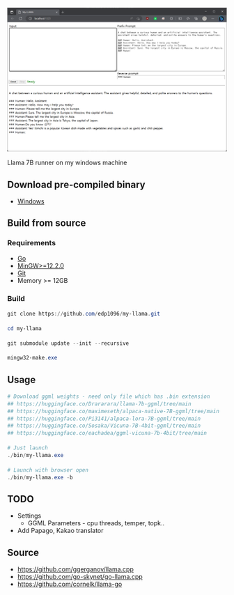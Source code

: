![image description](doc/screencapture.png)

Llama 7B runner on my windows machine


## Download pre-compiled binary
* [Windows](https://github.com/edp1096/my-llama/releases/download/v0.1.0/my-llama.exe)


## Build from source

### Requirements
* [Go](https://golang.org/dl)
* [MinGW>=12.2.0](https://github.com/brechtsanders/winlibs_mingw/releases/tag/12.2.0-16.0.0-10.0.0-ucrt-r5)
* [Git](https://github.com/git-for-windows/git/releases)
* Memory >= 12GB

### Build
```powershell
git clone https://github.com/edp1096/my-llama.git

cd my-llama

git submodule update --init --recursive

mingw32-make.exe
```


## Usage
```powershell
# Download ggml weights - need only file which has .bin extension
## https://huggingface.co/Drararara/llama-7b-ggml/tree/main
## https://huggingface.co/maximeseth/alpaca-native-7B-ggml/tree/main
## https://huggingface.co/Pi3141/alpaca-lora-7B-ggml/tree/main
## https://huggingface.co/Sosaka/Vicuna-7B-4bit-ggml/tree/main
## https://huggingface.co/eachadea/ggml-vicuna-7b-4bit/tree/main

# Just launch
./bin/my-llama.exe

# Launch with browser open
./bin/my-llama.exe -b
```


## TODO
* Settings
    * GGML Parameters - cpu threads, temper, topk..
* Add Papago, Kakao translator


## Source
* https://github.com/ggerganov/llama.cpp
* https://github.com/go-skynet/go-llama.cpp
* https://github.com/cornelk/llama-go
